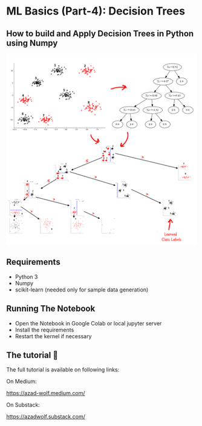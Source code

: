 # ML Basics (Part-4): Decision Trees
## How to build and Apply Decision Trees in Python using Numpy

![demo](cover.png)

## Requirements

* Python 3
* Numpy
* scikit-learn (needed only for sample data generation)

## Running The Notebook

* Open the Notebook in Google Colab or local jupyter server
* Install the requirements
* Restart the kernel if necessary 


## The tutorial 📃

The full tutorial is available on following links:

On Medium:

https://azad-wolf.medium.com/

On Substack:

https://azadwolf.substack.com/








